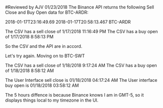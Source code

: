 #Reviewed by AJV 01/23/2018
The Binance API returns the following Sell Close and Buy Open data for BTC-ARDR:


2018-01-17T23:16:49.69	2018-01-17T20:58:13.467	BTC-ARDR

The CSV has a sell close of 1/17/2018 11:16:49 PM
The CSV has a buy open of 1/17/2018 8:58:13 PM

So the CSV and the API are in accord.

Let's try again. Moving on to BTC-SWT

The CSV has a sell close of 1/18/2018 9:17:24 AM
The CSV has a buy open of 1/18/2018 8:58:12 AM


The User Interface sell close is 01/18/2018 04:17:24 AM
The User interface buy open is 01/18/2018 03:58:12 AM


The 5 hours diffence is because Binance knows I am in GMT-5, so it displays
things local to my timezone in the UI.

